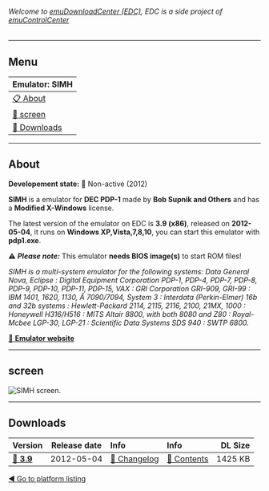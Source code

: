 ###### Welcome to [emuDownloadCenter (EDC)](https://github.com/PhoenixInteractiveNL/emuDownloadCenter/wiki/), EDC is a side project of [emuControlCenter](https://github.com/PhoenixInteractiveNL/emuControlCenter/wiki/)
***
## Menu
| **Emulator: SIMH** |
|:---------|
| [:clipboard: About](#about) |
| [:sunrise: screen](#screen) |
| [:floppy_disk: Downloads](#downloads) |
***
## About
**Developement state:** :red_circle: Non-active (2012)

**SIMH** is a emulator for **DEC PDP-1** made by **Bob Supnik and Others** and has a **Modified X-Windows** license.

The latest version of the emulator on EDC is **3.9 (x86)**, released on **2012-05-04**, it runs on **Windows XP,Vista,7,8,10**, you can start this emulator with **pdp1.exe**.

:warning: _**Please note:**_ This emulator **needs BIOS image(s)** to start ROM files!

_SIMH is a multi-system emulator for the following systems: Data General Nova, Eclipse : Digital Equipment Corporation PDP-1, PDP-4, PDP-7, PDP-8, PDP-9, PDP-10, PDP-11, PDP-15, VAX : GRI Corporation GRI-909, GRI-99 : IBM 1401, 1620, 1130, Â 7090/7094, System 3 : Interdata (Perkin-Elmer) 16b and 32b systems : Hewlett-Packard 2114, 2115, 2116, 2100, 21MX, 1000 : Honeywell H316/H516 : MITS Altair 8800, with both 8080 and Z80 : Royal-Mcbee LGP-30, LGP-21 : Scientific Data Systems SDS 940 : SWTP 6800._

[:link: **Emulator website**](http://simh.trailing-edge.com/)
***
## screen
![](https://raw.githubusercontent.com/PhoenixInteractiveNL/emuDownloadCenter/master/hooks/simh/emulator_screen_01.jpg "SIMH screen.")
***
## Downloads
| Version  | Release date  | Info       | Info       | DL Size    |
|:---------|:-------------:|:-----------|:-----------|-----------:|
| [:floppy_disk: **3.9**](https://github.com/PhoenixInteractiveNL/edc-repo0005/raw/master/simh/3.9.7z) | 2012-05-04 | [:page_facing_up: Changelog](https://github.com/PhoenixInteractiveNL/edc-repo0005/blob/master/simh/3.9_changelog.txt) | [:mag_right: Contents](https://github.com/PhoenixInteractiveNL/edc-repo0005/blob/master/simh/3.9_contents.txt) | 1425 KB |

[:arrow_backward: Go to platform listing](https://github.com/PhoenixInteractiveNL/emuDownloadCenter/wiki/EDC-Platform-List)
